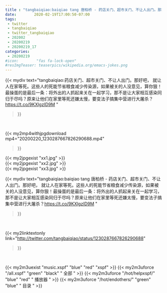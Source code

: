 ```yaml
---
title : "tangbaiqiao:baiqiao tang 唐柏桥 - 药店关门、超市关门、不让人出门。那好吧， 就让人在家等死。这些人的死能节省粮食减少传染源，如果被关的人没意见，算你狠！最操蛋的是最后一条：将外出的人抓起来关在一起学习，那不是让大家相互感染同归于尽吗？原来让他们在家里等死还嫌太慢，要变法子搞集中营进行大屠杀？https://t.co/9KXlgzID9M "
date:        2020-02-19T17:00:50-07:00
tags:
 - twitter
 - tangbaiqiao
 - twitter_tangbaiqiao
 - 202002
 - 20200219
 - 20200219_17
categories:
 - 20200219
#icon:        "fas fa-lock-open"
#resImgTeaser: teaserpics/wikipedia.org/emacs-jokes.png
---
```


{{< mydiv text="tangbaiqiao:药店关门、超市关门、不让人出门。那好吧， 就让人在家等死。这些人的死能节省粮食减少传染源，如果被关的人没意见，算你狠！最操蛋的是最后一条：将外出的人抓起来关在一起学习，那不是让大家相互感染同归于尽吗？原来让他们在家里等死还嫌太慢，要变法子搞集中营进行大屠杀？https://t.co/9KXlgzID9M "
>}}
<br>


{{< my2mp4withjpgdownload mp4="20200220_1230287667826290688.mp4"
>}}

{{< my2jpgexist "xx1.jpg" >}}<br>
{{< my2jpgexist "xx2.jpg" >}}<br>
{{< my2jpgexist "xx3.jpg" >}}<br>



{{< mydiv text="tangbaiqiao:baiqiao tang 唐柏桥 - 药店关门、超市关门、不让人出门。那好吧， 就让人在家等死。这些人的死能节省粮食减少传染源，如果被关的人没意见，算你狠！最操蛋的是最后一条：将外出的人抓起来关在一起学习，那不是让大家相互感染同归于尽吗？原来让他们在家里等死还嫌太慢，要变法子搞集中营进行大屠杀？https://t.co/9KXlgzID9M "
>}}
<br>

{{< my2linktextonly link="http://twitter.com/tangbaiqiao/status/1230287667826290688"
>}}


<br>

{{< my2m3uexist "music.xspf"        "blue"   "red"    "xspf" >}} {{< my2m3uforce "/all.xspf"         "green"  "black"  " 全部 " >}} {{< my2m3uforce "/hot/helpxspf/"    "blue"   "red"    " 播放器 " >}} {{< my2m3uforce "/hot/endothers/"   "green"  "blue"   " 目录 " >}} 
